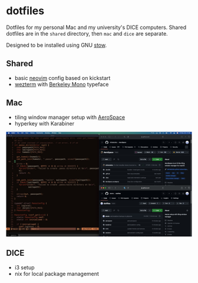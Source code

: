 # dotfiles

Dotfiles for my personal Mac and my university's DICE computers. Shared dotfiles are in the `shared` directory, then `mac` and `dice` are separate.

Designed to be installed using GNU [stow](https://www.gnu.org/software/stow/).

## Shared

- basic [neovim](https://neovim.io) config based on kickstart
- [wezterm](https://wezfurlong.org/wezterm) with [Berkeley Mono](https://berkeleygraphics.com/typefaces/berkeley-mono) typeface

## Mac

- tiling window manager setup with [AeroSpace](https://github.com/nikitabobko/AeroSpace)
- hyperkey with Karabiner

![image of editor](./image.jpg)

## DICE

- i3 setup
- nix for local package management
